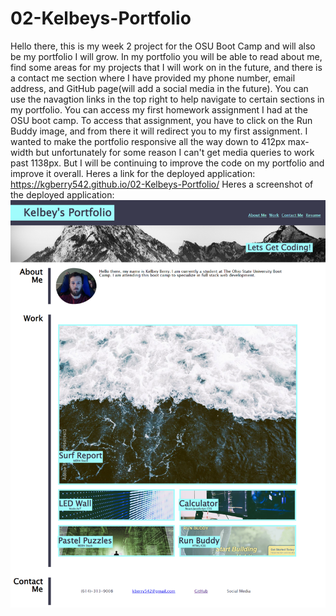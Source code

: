 # 02-Kelbeys-Portfolio
Hello there, this is my week 2 project for the OSU Boot Camp and will also be my portfolio I will grow.
In my portfolio you will be able to read about me, find some areas for my projects that I will work on in the future, and there is a contact me section where I have provided my phone number, email address, and GitHub page(will add a social media in the future).
You can use the navagtion links in the top right to help navigate to certain sections in my portfolio. 
You can access my first homework assignment I had at the OSU boot camp. 
To access that assignment, you have to click on the Run Buddy image, and from there it will redirect you to my first assignment.
I wanted to make the portfolio responsive all the way down to 412px max-width but unfortunately for some reason I can't get media queries to work past 1138px. But I will be continuing to improve the code on my portfolio and improve it overall.
Heres a link for the deployed application: 
https://kgberry542.github.io/02-Kelbeys-Portfolio/
Heres a screenshot of the deployed application:
<img src="./assets/images/screenshot.png"> 
